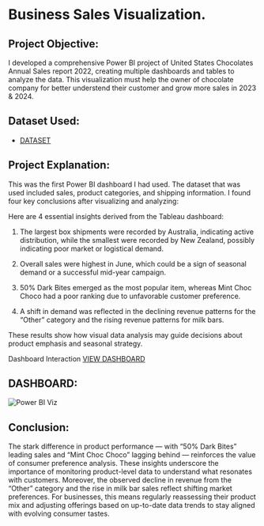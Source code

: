 # Business Sales Visualization.

## Project Objective:
I developed a comprehensive Power BI project of United States Chocolates Annual Sales report 2022, creating multiple dashboards and tables to analyze the data. This visualization must help the owner of chocolate company for better understend their customer and grow more sales in 2023 & 2024.

## Dataset Used:
- <a href="https://github.com/saifulislamwork/Data-Analyst-Project-With-Power-BI./blob/main/Sample%20Data%20Power%20BI.xlsx"> DATASET </a>

## Project Explanation:
This was the first Power BI dashboard I had used. The dataset that was used included sales, product categories, and shipping information. I found four key conclusions after visualizing and analyzing:

Here are 4 essential insights derived from the Tableau dashboard:
1. The largest box shipments were recorded by Australia, indicating active distribution, while the smallest were recorded by New Zealand, possibly indicating poor market or logistical demand.

2. Overall sales were highest in June, which could be a sign of seasonal demand or a successful mid-year campaign.

3. 50% Dark Bites emerged as the most popular item, whereas Mint Choc Choco had a poor ranking due to unfavorable customer preference.

4. A shift in demand was reflected in the declining revenue patterns for the “Other” category and the rising revenue patterns for milk bars.

These results show how visual data analysis may guide decisions about product emphasis and seasonal strategy.

Dashboard Interaction <a href="https://github.com/saifulislamwork/Data-Analyst-Project-With-Power-BI./blob/main/Power%20BI%20Viz.jpg"> VIEW DASHBOARD </a>

## DASHBOARD:

![Power BI Viz](https://github.com/user-attachments/assets/46920a6f-3fb7-4a02-8e75-aa3e21723134)

## Conclusion:

The stark difference in product performance — with “50% Dark Bites” leading sales and “Mint Choc Choco” lagging behind — reinforces the value of consumer preference analysis. These insights underscore the importance of monitoring product-level data to understand what resonates with customers. Moreover, the observed decline in revenue from the “Other” category and the rise in milk bar sales reflect shifting market preferences. For businesses, this means regularly reassessing their product mix and adjusting offerings based on up-to-date data trends to stay aligned with evolving consumer tastes.
